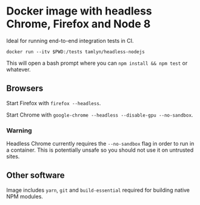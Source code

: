 # Docker image with headless Chrome, Firefox and Node 8

Ideal for running end-to-end integration tests in CI.

    docker run --itv $PWD:/tests tamlyn/headless-nodejs

This will open a bash prompt where you can `npm install && npm test` or whatever.

## Browsers

Start Firefox with `firefox --headless`.

Start Chrome with `google-chrome --headless --disable-gpu --no-sandbox`.

### Warning

Headless Chrome currently requires the `--no-sandbox` flag in order to run in a container. 
This is potentially unsafe so you should not use it on untrusted sites. 

## Other software

Image includes `yarn`, `git` and `build-essential` required for building native NPM modules.
